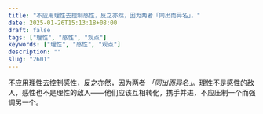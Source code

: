 ```yaml
---
title: "不应用理性去控制感性，反之亦然，因为两者「同出而异名」。"
date: 2025-01-26T15:13:18+08:00
draft: false
tags: ["理性", "感性", "观点"]
keywords: ["理性", "感性", "观点"]
description: ""
slug: "2601"
---
```


不应用理性去控制感性，反之亦然，因为两者 *「同出而异名」*。理性不是感性的敌人，感性也不是理性的敌人——他们应该互相转化，携手并进，不应压制一个而强调另一个。
